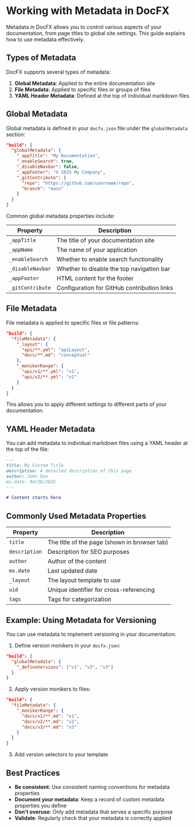 # Working with Metadata in DocFX

Metadata in DocFX allows you to control various aspects of your documentation, from page titles to global site settings. This guide explains how to use metadata effectively.

## Types of Metadata

DocFX supports several types of metadata:

1. **Global Metadata**: Applied to the entire documentation site
2. **File Metadata**: Applied to specific files or groups of files
3. **YAML Header Metadata**: Defined at the top of individual markdown files

## Global Metadata

Global metadata is defined in your `docfx.json` file under the `globalMetadata` section:

```json
"build": {
  "globalMetadata": {
    "_appTitle": "My Documentation",
    "_enableSearch": true,
    "_disableNavbar": false,
    "_appFooter": "© 2025 My Company",
    "_gitContribute": {
      "repo": "https://github.com/username/repo",
      "branch": "main"
    }
  }
}
```

Common global metadata properties include:

| Property | Description |
|----------|-------------|
| `_appTitle` | The title of your documentation site |
| `_appName` | The name of your application |
| `_enableSearch` | Whether to enable search functionality |
| `_disableNavbar` | Whether to disable the top navigation bar |
| `_appFooter` | HTML content for the footer |
| `_gitContribute` | Configuration for GitHub contribution links |

## File Metadata

File metadata is applied to specific files or file patterns:

```json
"build": {
  "fileMetadata": {
    "_layout": {
      "api/**.yml": "apiLayout",
      "docs/**.md": "conceptual"
    },
    "_monikerRange": {
      "api/v1/**.yml": "v1",
      "api/v2/**.yml": "v2"
    }
  }
}
```

This allows you to apply different settings to different parts of your documentation.

## YAML Header Metadata

You can add metadata to individual markdown files using a YAML header at the top of the file:

```markdown
---
title: My Custom Title
description: A detailed description of this page
author: John Doe
ms.date: 04/28/2025
---

# Content starts here
```

## Commonly Used Metadata Properties

| Property | Description |
|----------|-------------|
| `title` | The title of the page (shown in browser tab) |
| `description` | Description for SEO purposes |
| `author` | Author of the content |
| `ms.date` | Last updated date |
| `_layout` | The layout template to use |
| `uid` | Unique identifier for cross-referencing |
| `tags` | Tags for categorization |

## Example: Using Metadata for Versioning

You can use metadata to implement versioning in your documentation:

1. Define version monikers in your `docfx.json`:

```json
"build": {
  "globalMetadata": {
    "_defineVersions": ["v1", "v2", "v3"]
  }
}
```

2. Apply version monikers to files:

```json
"build": {
  "fileMetadata": {
    "_monikerRange": {
      "docs/v1/**.md": "v1",
      "docs/v2/**.md": "v2",
      "docs/v3/**.md": "v3"
    }
  }
}
```

3. Add version selectors to your template

## Best Practices

- **Be consistent**: Use consistent naming conventions for metadata properties
- **Document your metadata**: Keep a record of custom metadata properties you define
- **Don't overuse**: Only add metadata that serves a specific purpose
- **Validate**: Regularly check that your metadata is correctly applied
